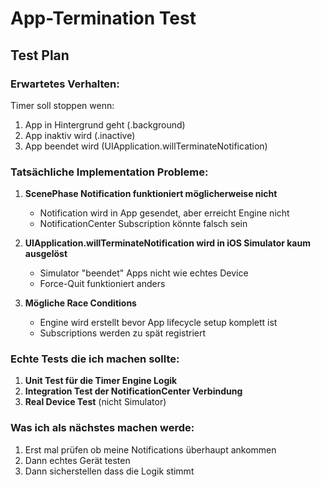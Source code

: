 # App-Termination Test

## Test Plan

### Erwartetes Verhalten:
Timer soll stoppen wenn:
1. App in Hintergrund geht (.background)
2. App inaktiv wird (.inactive) 
3. App beendet wird (UIApplication.willTerminateNotification)

### Tatsächliche Implementation Probleme:

1. **ScenePhase Notification funktioniert möglicherweise nicht**
   - Notification wird in App gesendet, aber erreicht Engine nicht
   - NotificationCenter Subscription könnte falsch sein

2. **UIApplication.willTerminateNotification wird in iOS Simulator kaum ausgelöst**
   - Simulator "beendet" Apps nicht wie echtes Device
   - Force-Quit funktioniert anders

3. **Mögliche Race Conditions**
   - Engine wird erstellt bevor App lifecycle setup komplett ist
   - Subscriptions werden zu spät registriert

### Echte Tests die ich machen sollte:

1. **Unit Test für die Timer Engine Logik**
2. **Integration Test der NotificationCenter Verbindung**  
3. **Real Device Test** (nicht Simulator)

### Was ich als nächstes machen werde:

1. Erst mal prüfen ob meine Notifications überhaupt ankommen
2. Dann echtes Gerät testen
3. Dann sicherstellen dass die Logik stimmt